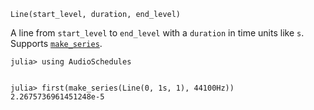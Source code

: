 ```
Line(start_level, duration, end_level)
```

A line from `start_level` to `end_level` with a `duration` in time units like `s`. Supports [`make_series`](@ref).

```jldoctest
julia> using AudioSchedules


julia> first(make_series(Line(0, 1s, 1), 44100Hz))
2.2675736961451248e-5
```
